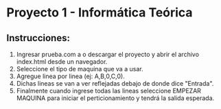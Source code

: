 # Proyecto 1 - Informática Teórica

## Instrucciones:

1. Ingresar prueba.com a o descargar el proyecto y abrir el archivo index.html desde un navegador.
2. Seleccione el tipo de maquina que va a usar.
3. Agregue linea por linea (ej: A,B,0,C,0).
4. Dichas lineas se van a ver reflejadas debajo de donde dice "Entrada".
5. Finalmente cuando ingrese todas las lineas seleccione EMPEZAR MAQUINA para iniciar el perticionamiento y tendrá la salida esperada.
